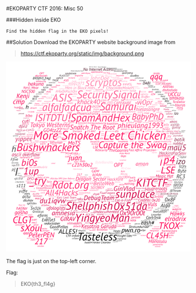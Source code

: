 #EKOPARTY CTF 2016: Misc 50

###Hidden inside EKO
```
Find the hidden flag in the EKO pixels!
```

##Solution
Download the EKOPARTY website background image from
>https://ctf.ekoparty.org/static/img/background.png

![bump](background.png)

The flag is just on the top-left corner.

Flag:
>EKO{th3_fl4g}
